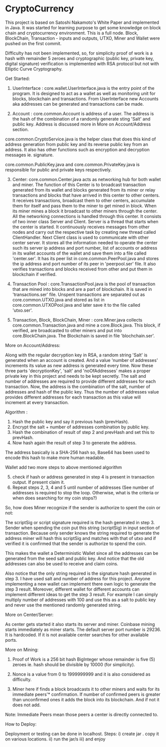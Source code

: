 # CryptoCurrency
This project is based on Satoshi Nakamoto's White Paper and implemented in Java. It was started for learning purpose to get some knowledge on block chain and cryptocurrency environment.
This is a full node. Block, BlockChain, Transaction - inputs and outputs, UTXO, Miner and Wallet were pushed on the first commit.

Difficulty has not been implemented, so, for simplicity proof of work is a hash with remainder 5 zeroes and 
cryptographic (public key, private key, digital signature) verification is implemented with RSA protocol but not with Elliptic Curve Cryptography.

Get Started:

1) UserInterface : 
core.wallet.UserInterface.java is the entry point of the program. It is designed to act as a wallet as well as monitoring unit for blocks, blockchain and transactions. From UserInterface new Accounts aka addresses can be generated and transactions can be made.

2) Account : 
core.common.Account is address of a user. The address is the hash of the combination of a randomly generate sting 'Salt' and public key. Address is discussed more in More on Account/Address section.

core.common.CryptoService.java is the helper class that does this kind of address generation from public key and its reverse public key from an address.
It also has other functions such as encryption and decryption messages ie. signature.

core.common.PublicKey.java and core.common.PrivateKey.java is responsible for public and private keys respectively.

3) Center: 
core.common.Center.java acts as networking hub for both wallet and miner. The function of this Center is to broadcast transaction generated from its wallet and blocks generated from its miner or relay transactions and blocks that have arrived in this center to other centers.
It receives transactions, broadcast them to other centers, accumulate them for itself and pass them to the miner to get mined in block. When its miner mines a block it broadcast to other miners through the center. All the networking connections is handled through this center. It consists of two inner class Server and Client. Server is a thread that starts when the center is started. It continuously receives messages from other nodes and carry out the respective task by creating new thread called ClientHandler. Next Client class is used to communicate with other center server.
It stores all the information needed to operate the center such its server ip address and port number, list of accounts or address in its wallet accounts of the wallet and save them into a file called 'center.ser'.
It has its peer list in core.common.PeerPool.java and stores the ip address and port number of its peer in 'peerpool.ser' file.
It also verifies transactions and blocks received from other and put them in blockchain if verified.

4) Transaction Pool : 
core.TransactionPool.java is the pool of transaction that are mined into blocks and are a part of blockchain. It is saved in 'transactions.ser' file.
Unspent transactions are separated out as core.common.UTXO.java and stored as list in core.common.UTXOPool.java and later save it to the file called 'utxo.ser'.

5) Transaction, Block, BlockChain, Miner : 
core.Miner.java collects core.common.Transaction.java and mine a core.Block.java. This block, if verified, are broadcasted to other miners and put into core.BlockChain.java.
The Blockchain is saved in file 'blochchain.ser'.


More on Account/Address:

Along with the regular decryption key in RSA, a random string 'Salt' is generated when an account is created. And a value 'number of addresses' increments its value as new address is generated every time. Now these three parts 'decryptionKey', 'salt' and 'noOfAddresses' makes a proper private key in this project and needs to be kept secretly.
The salt and number of addresses are required to provide different addresses for each transaction. Now, the address is the combination of the salt, number of addresses and hash of the public key. Thus the number of addresses value provides different addresses for each transaction as this value will increment at every transaction.

Algorithm :

1) Hash the public key and say it previous hash (prevHash).
2) Encrypt the salt + number of addresses combination by public key.
3) Hash the combination of result of step 2 and prevHash and set this to prevHash.
4) Now hash again the result of step 3 to generate the address.

The address basically is a SHA-256 hash so, Base64 has been used to encode this hash to make more human readable.

Wallet add two more steps to above mentioned algorithm

5) check if hash or address generated in step 4 is present in transaction output. If present claim it.
6) Repeat steps 2, 3, 4 and 5 until number of addresses (See number of addresses is required to stop the loop. Otherwise, what is the criteria or when does searching for my coin stops?)

So, how does Miner recognize if the sender is authorize to spent the coin or not:

The scriptSig or script signature required is the hash generated in step 3. Sender when spending the coin put this string (scriptSig) in input section of transaction. Because only sender knows the string required to generate the address miner will hash this scriptSig and matches with that of utxo and if verified it is confirmed that the sender is authorize to spend the coin. 

This makes the wallet a Deterministic Wallet since all the addresses can be generated from the seed salt and public key. 
And notice that the old addresses can also be used to receive and claim coins.

Also notice that the only string required is the signature hash generated in step 3. I have used salt and number of address for this project. Anyone implementing a new wallet can implement there own logic to generate the step 3 result. Moreover, different wallet for different accounts can implement different ideas to get the step 3 result. For example I can simply multiply number of addresses with 100 and use this as a salt to public key and never use the mentioned randomly generated string.


More on Center/Server:

As center gets started it also starts its server and miner. Coinbase mining starts immediately as miner starts.
The default server port number is 29236. It is hardcoded. If it is not available center searches for other available ports.

More on Mining: 

1) Proof of Work is a 256 bit hash BigInteger whose remainder is five (5) zeroes ie. hash should be divisible by 10000 (for simplicity).

2) Nonce is a value from 0 to 1999999999 and it is also considered as difficulty.

3) Miner here if finds a block broadcasts it to other miners and waits for its immediate peers'* confirmation. If number of confirmed peers is greater than unconfirmed ones it adds the block into its blockchain. And if not it does not add.


Note: Immediate Peers mean those peers a center is directly connected to.


How to Deploy:

Deployment or testing can be done in localhost.
Steps: 
i) create jar . copy it on various locations.
ii) run the jar/s
iii) and enjoy